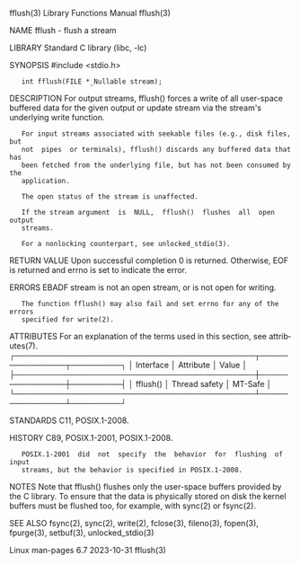 fflush(3)                  Library Functions Manual                  fflush(3)

NAME
       fflush - flush a stream

LIBRARY
       Standard C library (libc, -lc)

SYNOPSIS
       #include <stdio.h>

       int fflush(FILE *_Nullable stream);

DESCRIPTION
       For  output streams, fflush() forces a write of all user-space buffered
       data for the given output or update stream via the stream's  underlying
       write function.

       For input streams associated with seekable files (e.g., disk files, but
       not  pipes  or terminals), fflush() discards any buffered data that has
       been fetched from the underlying file, but has not been consumed by the
       application.

       The open status of the stream is unaffected.

       If the stream argument  is  NULL,  fflush()  flushes  all  open  output
       streams.

       For a nonlocking counterpart, see unlocked_stdio(3).

RETURN VALUE
       Upon  successful  completion 0 is returned.  Otherwise, EOF is returned
       and errno is set to indicate the error.

ERRORS
       EBADF  stream is not an open stream, or is not open for writing.

       The function fflush() may also fail and set errno for any of the errors
       specified for write(2).

ATTRIBUTES
       For an explanation of the terms  used  in  this  section,  see  attrib‐
       utes(7).
       ┌───────────────────────────────────────────┬───────────────┬─────────┐
       │ Interface                                 │ Attribute     │ Value   │
       ├───────────────────────────────────────────┼───────────────┼─────────┤
       │ fflush()                                  │ Thread safety │ MT-Safe │
       └───────────────────────────────────────────┴───────────────┴─────────┘

STANDARDS
       C11, POSIX.1-2008.

HISTORY
       C89, POSIX.1-2001, POSIX.1-2008.

       POSIX.1-2001  did  not  specify  the  behavior  for  flushing  of input
       streams, but the behavior is specified in POSIX.1-2008.

NOTES
       Note that fflush() flushes only the user-space buffers provided by  the
       C  library.   To  ensure that the data is physically stored on disk the
       kernel buffers must be  flushed  too,  for  example,  with  sync(2)  or
       fsync(2).

SEE ALSO
       fsync(2), sync(2), write(2), fclose(3), fileno(3), fopen(3), fpurge(3),
       setbuf(3), unlocked_stdio(3)

Linux man-pages 6.7               2023-10-31                         fflush(3)
